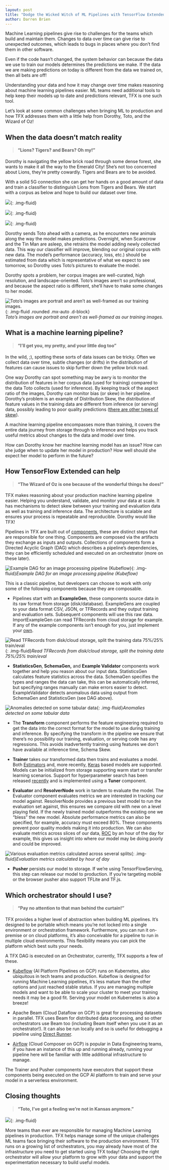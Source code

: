 ```yaml
---
layout: post
title: "Dodge the Wicked Witch of ML Pipelines with TensorFlow Extended (TFX)"
author: Darren Brien
---
```


Machine Learning pipelines give rise to challenges for the teams which build and maintain them. Changes to data over time can give rise to unexpected outcomes, which leads to bugs in places where you don’t find them in other software.

Even if the code hasn’t changed, the system behavior can because the data we use to train our models determines the predictions we make. If the data we are making predictions on today is different from the data we trained on, then all bets are off!

Understanding your data and how it may change over time makes reasoning about machine learning pipelines easier. ML teams need additional tools to help keep their models up to date and predictions relevant, TFX is one such tool.

Let’s look at some common challenges when bringing ML to production and how TFX addresses them with a little help from Dorothy, Toto, and the Wizard of Oz!

## When the data doesn’t match reality
> #### “Lions? Tigers? and Bears? Oh my!”

Dorothy is navigating the yellow brick road through some dense forest, she wants to make it all the way to the Emerald City! She’s not too concerned about Lions, they’re pretty cowardly. Tigers and Bears are to be avoided.

With a solid 5G connection she can get her hands on a good amount of data and train a classifier to distinguish Lions from Tigers and Bears. We start with a corpus as below and hope to build our dataset over time.

![](https://cdn-images-1.medium.com/max/12000/0*uaNXFVAQTY0rA22A){: .img-fluid}

![](https://cdn-images-1.medium.com/max/7440/0*FN56YtIZNSpZqU5z){: .img-fluid}

![](https://cdn-images-1.medium.com/max/9810/0*wW1lSujj0_QNR_1v){: .img-fluid}

Dorothy sends Toto ahead with a camera, as he encounters new animals along the way the model makes predictions. Overnight, when Scarecrow and the Tin Man are asleep, she retrains the model adding newly collected data. This way our classifier will improve, blending our original corpus with new data. The model’s performance (accuracy, loss, etc.) should be estimated from data which is representative of what we expect to see tomorrow, so Dorothy uses Toto’s pictures to evaluate the model.

Dorothy spots a problem, her corpus images are well-curated, high resolution, and landscape-oriented. Toto’s images aren’t so professional, and because the aspect ratio is different, she’ll have to make some changes to her model.

![Toto’s images are portrait and aren’t as well-framed as our training images.](https://cdn-images-1.medium.com/max/2000/1*_HRQpvZ5rhpxczSGnF_ozg.jpeg){: .img-fluid .rounded .mx-auto .d-block}
<br/>*Toto’s images are portrait and aren’t as well-framed as our training images.*

## What is a machine learning pipeline?
> #### “I’ll get you, my pretty, and your little dog too”

In the wild, ;), spotting these sorts of data issues can be tricky. Often we collect data over time, subtle changes (or drifts) in the distribution of features can cause issues to skip further down the yellow brick road.

One way Dorothy can spot something may be awry is to monitor the distribution of features in her corpus data (used for training) compared to the data Toto collects (used for inference). By keeping track of the aspect ratio of the images, Dorothy can monitor bias (or skew) in her pipeline. Dorothy’s problem is an example of Distribution Skew, the distribution of feature values in the training data are different from inference (or serving) data, possibly leading to poor quality predictions ([there are other types of skew](https://www.tensorflow.org/tfx/guide/tfdv#training-serving_skew_detection_tfdv_training_serving_skew_detection)).

A machine learning pipeline encompasses more than training, it covers the entire data journey from storage through to inference and helps you track useful metrics about changes to the data and model over time.

How can Dorothy know her machine learning model has an issue? How can she judge when to update her model in production? How well should she expect her model to perform in the future?

## How TensorFlow Extended can help
> #### “The Wizard of Oz is one because of the wonderful things he does!”

TFX makes reasoning about your production machine learning pipeline easier. Helping you understand, validate, and monitor your data at scale. It has mechanisms to detect skew between your training and evaluation data as well as training and inference data. The architecture is scalable and ensures your process is repeatable and reproducible. Dorothy would like TFX!

Pipelines in TFX are built out of [components](https://www.tensorflow.org/tfx/guide#tfx_pipeline_components), these are distinct steps that are responsible for one thing. Components are composed via the artifacts they exchange as inputs and outputs. Collections of components form a Directed Acyclic Graph (DAG) which describes a pipeline’s dependencies, they can be efficiently scheduled and executed on an orchestrator (more on these later).

![Example DAG for an image processing pipeline (Kubeflow)](https://cdn-images-1.medium.com/max/2412/1*rVnkZY7Al15sIwiV9ssR-Q.png){: .img-fluid}*Example DAG for an image processing pipeline (Kubeflow)*

This is a classic pipeline, but developers can choose to work with only some of the following components because they are composable.

* Pipelines start with an **ExampleGen**, these components source data in its raw format from storage (disk/database). ExampleGens are coupled to your data format CSV, JSON, or TFRecords and they output training and evaluation sets. Subsequent components will use this raw data. ImportExampleGen can read TFRecords from cloud storage for example. If any of the example components isn’t enough for you, just implement your [own](https://www.tensorflow.org/tfx/guide/custom_component).

![Read TFRecords from disk/cloud storage, split the training data 75%/25% train/eval](https://cdn-images-1.medium.com/max/3424/1*Elwgi-gLB7FVvR5bCgUjDg.png){: .img-fluid}*Read TFRecords from disk/cloud storage, split the training data 75%/25% train/eval*

* **StatisticsGen**, **SchemaGen,** and **Example Validator** components work together and help you reason about our input data. StatisticsGen calculates feature statistics across the data. SchemaGen specifies the types and ranges the data can take, this can be automatically inferred, but specifying ranges manually can make errors easier to detect. ExampleValidator detects anomalous data using output from SchemaGen and StatisticsGen (see DAG above).

![Anomalies detected on some tabular data](https://cdn-images-1.medium.com/max/2000/1*qIiZl7ouBZj7mj1yVjZmGA.png){: .img-fluid}*Anomalies detected on some tabular data*

* The **Transform** component performs the feature engineering required to get the data into the correct format for the model to use during training and inference. By specifying the transform in the pipeline we ensure that there’s no possibility our training, evaluation, or serving code has any regressions. This avoids inadvertently training using features we don’t have available at inference time, Schema Skew.

* **Trainer** takes our transformed data then trains and evaluates a model. Both [Estimators](https://www.tensorflow.org/tfx/tutorials/tfx/components#trainer) and, more recently, [Keras](https://www.tensorflow.org/tfx/tutorials/tfx/components_keras#trainer) based models are supported. Models can be initialized from storage supporting warm start or transfer learning scenarios. Support for hyperparameter search has been released [recently](https://github.com/tensorflow/tfx/releases/tag/0.21.0) and is implemented using a **Tuner** component.

* **Evaluator** and **ResolverNode** work in tandem to evaluate the model. The Evaluator component evaluates metrics we are interested in tracking our model against. ResolverNode provides a previous best model to run the evaluation set against, this ensures we compare old with new on a level playing field. If the newly trained model outperforms the existing one we “bless” the new model. Absolute performance metrics can also be specified, for example, accuracy must exceed 80%. These components prevent poor quality models making it into production. We can also evaluate metrics across slices of our data, [ROC](https://en.wikipedia.org/wiki/Receiver_operating_characteristic#Area_under_the_curve) by an hour of the day for example, this gives us insight into where our model may be doing poorly and could be improved.

![Various evaluation metrics calculated across several splits](https://raw.githubusercontent.com/tensorflow/model-analysis/master/g3doc/images/tfma-slicing-metrics-browser.gif){: .img-fluid}*Evaluation metrics calculated by hour of day*

* **Pusher** persists our model to storage. If we’re using TensorFlowServing, this step can release our model to production. If you’re targeting mobile or the browser pusher also support TFLite and TF.js.

## Which orchestrator should I use?
> #### “Pay no attention to that man behind the curtain!”

TFX provides a higher level of abstraction when building ML pipelines. It’s designed to be portable which means you’re not locked into a single environment or orchestration framework. Furthermore, you can run it on-premise or on cloud platforms, it’s also conceivable for a pipeline to run in multiple cloud environments. This flexibility means you can pick the platform which best suits your needs.

A TFX DAG is executed on an Orchestrator, currently, TFX supports a few of these.

* [Kubeflow](https://www.kubeflow.org/) (AI Platform Pipelines on GCP) runs on Kubernetes, also ubiquitous in tech teams and production. Kubeflow is designed for running Machine Learning pipelines, it’s less mature than the other options and just reached stable status. If you are managing multiple models and want to be able to scale your cluster to meet your training needs it may be a good fit. Serving your model on Kubernetes is also a breeze!

* Apache Beam (Cloud Dataflow on GCP) is great for processing datasets in parallel. TFX uses Beam for distributed data processing, and so other orchestrators use Beam too (including Beam itself when you use it as an orchestrator!). It can also be run locally and so is useful for debugging a pipeline using [Direct Runner](https://beam.apache.org/documentation/runners/direct/).

* [Airflow](https://airflow.apache.org/) (Cloud Composer on GCP) is popular in Data Engineering teams, if you have an instance of this up and running already, running your pipeline here will be familiar with little additional infrastructure to manage.

The Trainer and Pusher components have executors that support these components being executed on the GCP AI platform to train and serve your model in a serverless environment.

## Closing thoughts
> #### “Toto, I’ve got a feeling we’re not in Kansas anymore.”

![](https://cdn-images-1.medium.com/max/12000/0*pP_QKuKomUvF1qrB){: .img-fluid}

More teams than ever are responsible for managing Machine Learning pipelines in production. TFX helps manage some of the unique challenges ML teams face bringing their software to the production environment. TFX runs on a growing list of orchestrators, you may already have most of the infrastructure you need to get started using TFX today! Choosing the right orchestrator will allow your platform to grow with your data and support the experimentation necessary to build useful models.

